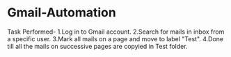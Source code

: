 # Gmail-Automation

Task Performed-
1.Log in to Gmail account.
2.Search for mails in inbox from a specific user.
3.Mark all mails on a page and move to label "Test".
4.Done till all the mails on successive pages are copyied in Test folder.
